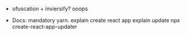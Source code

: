 - ofuscation + inviersify? ooops

- Docs:
mandatory yarn.
explain create react app
explain update npx create-react-app-updater
